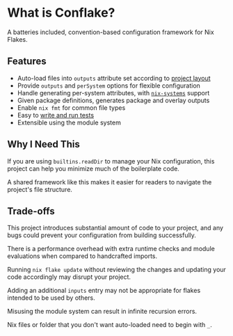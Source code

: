 # What is Conflake?

A batteries included, convention-based configuration framework for Nix Flakes.

## Features

- Auto-load files into `outputs` attribute set according to [project layout](./project-layout.md)
- Provide `outputs` and `perSystem` options for flexible configuration
- Handle generating per-system attributes, with
  [`nix-systems`](../options/systems.md#nix-systems) support
- Given package definitions, generates package and overlay outputs
- Enable `nix fmt` for common file types
- Easy to [write and run tests](./writing-tests.md)
- Extensible using the module system

## Why I Need This

If you are using `builtins.readDir` to manage your Nix configuration,
this project can help you minimize much of the boilerplate code.

A shared framework like this makes it easier for readers
to navigate the project's file structure.

## Trade-offs

This project introduces substantial amount of code to your project,
and any bugs could prevent your configuration from building successfully.

There is a performance overhead with extra runtime checks and module evaluations
when compared to handcrafted imports.

Running `nix flake update` without reviewing the changes
and updating your code accordingly may disrupt your project.

Adding an additional `inputs` entry may not be appropriate for flakes intended
to be used by others.

Misusing the module system can result in infinite recursion errors.

Nix files or folder that you don't want auto-loaded need to begin with `_`.
